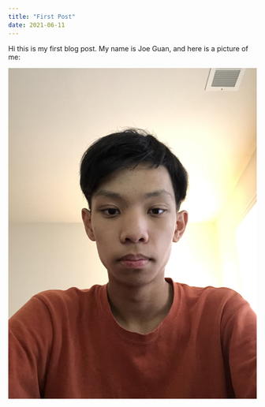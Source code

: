 ```yaml
---
title: "First Post"
date: 2021-06-11
---
```


Hi this is my first blog post. My name is Joe Guan, and here is a picture of me:

<img src="/assets/images/Githubpic.jpg">
